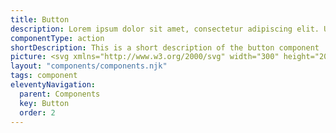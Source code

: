 ```yaml
---
title: Button
description: Lorem ipsum dolor sit amet, consectetur adipiscing elit. Ut et massa mi. Aliquam in hendrerit urna.
componentType: action
shortDescription: This is a short description of the button component
picture: <svg xmlns="http://www.w3.org/2000/svg" width="300" height="200" fill="none"><path fill="#36F" d="M216.269 77H83.7313c-1.5694 0-2.8417 1.2723-2.8417 2.8417v40.3163c0 1.57 1.2723 2.842 2.8417 2.842H216.269c1.569 0 2.842-1.272 2.842-2.842V79.8417c0-1.5694-1.273-2.8417-2.842-2.8417Z"/><path fill="#F4F4F4" d="M119.075 108.5V93.3792h4.495c1.029 0 1.928.1228 2.697.3687.783.2459 1.39.6377 1.821 1.1755.445.5379.668 1.2524.668 2.1437 0 .753-.192 1.4368-.576 2.0515-.369.5992-.914 1.0144-1.637 1.2444v.093c.907.169 1.645.553 2.213 1.152.584.599.876 1.421.876 2.466 0 .984-.246 1.806-.738 2.467-.476.661-1.144 1.152-2.005 1.475-.86.323-1.859.484-2.996.484h-4.818Zm1.913-8.6898h2.236c1.291 0 2.221-.223 2.789-.6686.569-.4456.853-1.0526.853-1.8209 0-.876-.3-1.4983-.899-1.8671-.584-.3688-1.467-.5532-2.651-.5532h-2.328v4.9098Zm0 7.1688h2.628c1.306 0 2.32-.238 3.043-.715.722-.492 1.083-1.245 1.083-2.259 0-.937-.361-1.621-1.083-2.051-.707-.446-1.721-.669-3.043-.669h-2.628v5.694Zm14.727 1.798c-1.183 0-2.052-.369-2.605-1.107-.553-.753-.83-1.844-.83-3.273v-7.0994h1.913v6.8464c0 1.044.162 1.805.485 2.281.338.477.875.715 1.613.715.584 0 1.099-.146 1.544-.438.461-.307.953-.791 1.476-1.452v-7.9524h1.89V108.5h-1.568l-.161-1.752h-.069c-.523.615-1.076 1.107-1.66 1.475-.584.369-1.26.554-2.028.554Zm12.791 0c-1.198 0-2.036-.346-2.512-1.038-.461-.691-.692-1.59-.692-2.697v-6.2001h-1.659v-1.4291l1.752-.1152.23-3.1348h1.59v3.1348h3.02v1.5443h-3.02v6.2241c0 .691.123 1.229.369 1.613.261.369.715.553 1.36.553.2 0 .415-.03.646-.092.23-.077.438-.146.622-.207l.369 1.429c-.308.107-.646.199-1.014.276-.354.092-.707.139-1.061.139Zm7.338 0c-1.198 0-2.036-.346-2.512-1.038-.461-.691-.692-1.59-.692-2.697v-6.2001h-1.659v-1.4291l1.752-.1152.23-3.1348h1.591v3.1348h3.019v1.5443h-3.019v6.2241c0 .691.123 1.229.368 1.613.262.369.715.553 1.36.553.2 0 .415-.03.646-.092.23-.077.438-.146.622-.207l.369 1.429c-.307.107-.645.199-1.014.276-.354.092-.707.139-1.061.139Zm8.303 0c-.906 0-1.759-.231-2.558-.692-.784-.461-1.421-1.129-1.913-2.005-.477-.876-.715-1.929-.715-3.158 0-1.26.238-2.328.715-3.2041.492-.876 1.129-1.5444 1.913-2.0054.799-.461 1.652-.6915 2.558-.6915.922 0 1.775.2305 2.559.6915.784.461 1.414 1.1294 1.89 2.0054.492.8761.738 1.9441.738 3.2041 0 1.229-.246 2.282-.738 3.158-.476.876-1.106 1.544-1.89 2.005-.784.461-1.637.692-2.559.692Zm0-1.568c.969 0 1.745-.392 2.329-1.175.599-.799.898-1.837.898-3.112 0-1.291-.299-2.336-.898-3.135-.584-.7991-1.36-1.1986-2.329-1.1986-.952 0-1.728.3995-2.328 1.1986-.599.799-.899 1.844-.899 3.135 0 1.275.3 2.313.899 3.112.6.783 1.376 1.175 2.328 1.175Zm8.137 1.291V97.2976h1.567l.162 1.6135h.069c.538-.5378 1.106-.9835 1.706-1.3369.599-.3688 1.283-.5532 2.051-.5532 1.183 0 2.044.3765 2.582 1.1294.553.7376.829 1.821.829 3.2506v7.099h-1.89v-6.846c0-1.045-.169-1.8055-.507-2.2819-.338-.4764-.876-.7146-1.613-.7146-.569 0-1.084.146-1.545.438-.445.292-.952.7222-1.521 1.2905v8.114h-1.89Z"/><path stroke="#36F" stroke-width="2" d="M216.269 77H83.7313c-1.5694 0-2.8417 1.2723-2.8417 2.8417v40.3163c0 1.57 1.2723 2.842 2.8417 2.842H216.269c1.569 0 2.842-1.272 2.842-2.842V79.8417c0-1.5694-1.273-2.8417-2.842-2.8417Z"/></svg>
layout: "components/components.njk"
tags: component
eleventyNavigation:
  parent: Components
  key: Button
  order: 2
---
```

